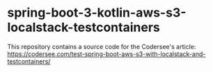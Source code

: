 # spring-boot-3-kotlin-aws-s3-localstack-testcontainers
This repository contains a source code for the Codersee's article: https://codersee.com/test-spring-boot-aws-s3-with-localstack-and-testcontainers/

